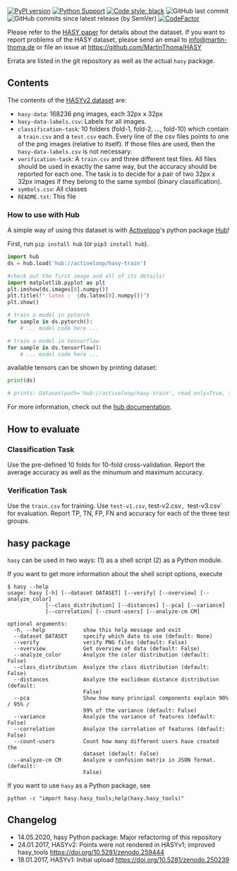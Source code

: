 [![PyPI version](https://badge.fury.io/py/hasy.svg)](https://badge.fury.io/py/hasy)
[![Python Support](https://img.shields.io/pypi/pyversions/hasy.svg)](https://pypi.org/project/hasy/)
[![Code style: black](https://img.shields.io/badge/code%20style-black-000000.svg)](https://github.com/psf/black)
![GitHub last commit](https://img.shields.io/github/last-commit/MartinThoma/HASY)
![GitHub commits since latest release (by SemVer)](https://img.shields.io/github/commits-since/MartinThoma/HASY/0.3.1)
[![CodeFactor](https://www.codefactor.io/repository/github/martinthoma/HASY/badge/master)](https://www.codefactor.io/repository/github/martinthoma/HASY/overview/master)

Please refer to the [HASY paper](https://arxiv.org/abs/1701.08380) for details
about the dataset. If you want to report problems of the HASY dataset, please
send an email to info@martin-thoma.de or file an issue at
https://github.com/MartinThoma/HASY

Errata are listed in the git repository as well as the actual `hasy` package.


## Contents

The contents of the [HASYv2 dataset](https://zenodo.org/record/259444) are:

* `hasy-data`: 168236 png images, each 32px x 32px
* `hasy-data-labels.csv`: Labels for all images.
* `classification-task`: 10 folders (fold-1, fold-2, ..., fold-10) which
  contain a `train.csv` and a `test.csv` each. Every line of the csv files
  points to one of the png images (relative to itself). If those files are
  used, then the `hasy-data-labels.csv` is not necessary.
* `verification-task`: A `train.csv` and three different test files. All files
  should be used in exactly the same way, but the accuracy should be reported
  for each one.
  The task is to decide for a pair of two 32px x 32px images if they belong
  to the same symbol (binary classification).
* `symbols.csv`: All classes
* `README.txt`: This file

### How to use with Hub
A simple way of using this dataset is with [Activeloop](https://activeloop.ai)'s python package [Hub](https://github.com/activeloopai/Hub)!

First, run `pip install hub` (or `pip3 install hub`).

```python
import hub
ds = hub.load('hub://activeloop/hasy-train')

#check out the first image and all of its details!
import matplotlib.pyplot as plt
plt.imshow(ds.images[0].numpy())
plt.title(f" latex :  {ds.latex[0].numpy()}")
plt.show()

# train a model in pytorch
for sample in ds.pytorch():
    # ... model code here ...

# train a model in tensorflow
for sample in ds.tensorflow():
    # ... model code here ...
```
available tensors can be shown by printing dataset:

```python
print(ds)

# prints: Dataset(path='hub://activeloop/hasy-train', read_only=True, tensors=['images', 'latex'])
```

For more information, check out the [hub documentation](https://docs.activeloop.ai/).

## How to evaluate

### Classification Task

Use the pre-defined 10 folds for 10-fold cross-validation. Report the
average accuracy as well as the minumum and maximum accuracy.


### Verification Task

Use the `train.csv` for training. Use `test-v1.csv`, test-v2.csv`,
`test-v3.csv` for evaluation. Report TP, TN, FP, FN and accuracy for each
of the three test groups.


## hasy package

`hasy` can be used in two ways: (1) as a shell script (2) as a Python
module.

If you want to get more information about the shell script options, execute

```
$ hasy --help
usage: hasy [-h] [--dataset DATASET] [--verify] [--overview] [--analyze_color]
            [--class_distribution] [--distances] [--pca] [--variance]
            [--correlation] [--count-users] [--analyze-cm CM]

optional arguments:
  -h, --help            show this help message and exit
  --dataset DATASET     specify which data to use (default: None)
  --verify              verify PNG files (default: False)
  --overview            Get overview of data (default: False)
  --analyze_color       Analyze the color distribution (default: False)
  --class_distribution  Analyze the class distribution (default: False)
  --distances           Analyze the euclidean distance distribution (default:
                        False)
  --pca                 Show how many principal components explain 90% / 95% /
                        99% of the variance (default: False)
  --variance            Analyze the variance of features (default: False)
  --correlation         Analyze the correlation of features (default: False)
  --count-users         Count how many different users have created the
                        dataset (default: False)
  --analyze-cm CM       Analyze a confusion matrix in JSON format. (default:
                        False)
```


If you want to use `hasy` as a Python package, see

    python -c "import hasy.hasy_tools;help(hasy.hasy_tools)"


## Changelog

* 14.05.2020, hasy Python package: Major refactoring of this repository
* 24.01.2017, HASYv2: Points were not rendered in HASYv1; improved hasy_tools
                      https://doi.org/10.5281/zenodo.259444
* 18.01.2017, HASYv1: Initial upload
                      https://doi.org/10.5281/zenodo.250239
